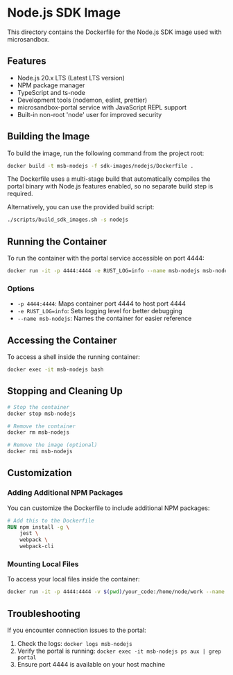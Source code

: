 # Node.js SDK Image

This directory contains the Dockerfile for the Node.js SDK image used with microsandbox.

## Features

- Node.js 20.x LTS (Latest LTS version)
- NPM package manager
- TypeScript and ts-node
- Development tools (nodemon, eslint, prettier)
- microsandbox-portal service with JavaScript REPL support
- Built-in non-root 'node' user for improved security

## Building the Image

To build the image, run the following command from the project root:

```bash
docker build -t msb-nodejs -f sdk-images/nodejs/Dockerfile .
```

The Dockerfile uses a multi-stage build that automatically compiles the portal binary with Node.js features enabled, so no separate build step is required.

Alternatively, you can use the provided build script:

```bash
./scripts/build_sdk_images.sh -s nodejs
```

## Running the Container

To run the container with the portal service accessible on port 4444:

```bash
docker run -it -p 4444:4444 -e RUST_LOG=info --name msb-nodejs msb-nodejs
```

### Options

- `-p 4444:4444`: Maps container port 4444 to host port 4444
- `-e RUST_LOG=info`: Sets logging level for better debugging
- `--name msb-nodejs`: Names the container for easier reference

## Accessing the Container

To access a shell inside the running container:

```bash
docker exec -it msb-nodejs bash
```

## Stopping and Cleaning Up

```bash
# Stop the container
docker stop msb-nodejs

# Remove the container
docker rm msb-nodejs

# Remove the image (optional)
docker rmi msb-nodejs
```

## Customization

### Adding Additional NPM Packages

You can customize the Dockerfile to include additional NPM packages:

```dockerfile
# Add this to the Dockerfile
RUN npm install -g \
    jest \
    webpack \
    webpack-cli
```

### Mounting Local Files

To access your local files inside the container:

```bash
docker run -it -p 4444:4444 -v $(pwd)/your_code:/home/node/work --name msb-nodejs msb-nodejs
```

## Troubleshooting

If you encounter connection issues to the portal:

1. Check the logs: `docker logs msb-nodejs`
2. Verify the portal is running: `docker exec -it msb-nodejs ps aux | grep portal`
3. Ensure port 4444 is available on your host machine
